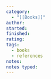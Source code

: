 ```yaml
---
category:
  - "[[Books]]"
author: 
started: 
finished: 
rating: 
tags:
  - books
  - references
notes: 
notes typed:
---
```

